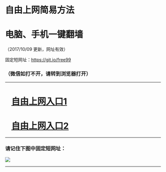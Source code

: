 ﻿# 自由上网简易方法

# 电脑、手机一键翻墙

（2017/10/09 更新，网址有效）

固定短网址：https://git.io/free99

### （微信如打不开，请转到浏览器打开）


***





# &nbsp;&nbsp; <a href="http://ft166896642.fwq-tz-1001.info/fwqtz01.html?t=100900129708 " target="_blank">自由上网入口1</a>
# &nbsp;&nbsp; <a href="http://ft208572929.fwq-tz-1002.info/fwqtz02.html?t=100900117482 " target="_blank">自由上网入口2</a>
***

### 请记住下图中固定短网址：

<img src="https://s3-us-west-2.amazonaws.com/fwq-1001/yjfq-20170905okok.png" /> 


***

